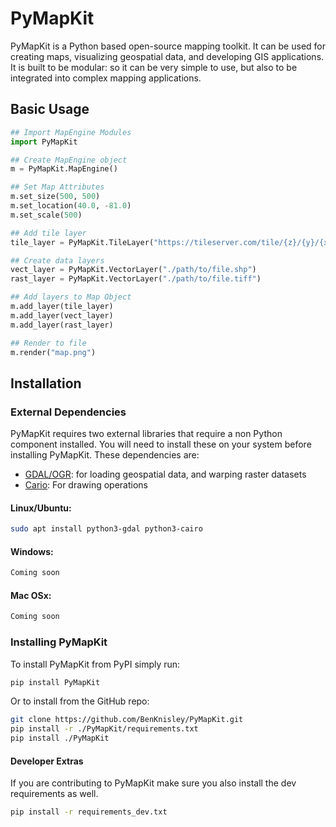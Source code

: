 PyMapKit
==

PyMapKit is a Python based open-source mapping toolkit.
It can be used for creating maps, visualizing geospatial data, and developing GIS applications.
It is built to be modular: so it can be very simple to use, but also to be integrated into complex mapping applications.

## Basic Usage
```python
## Import MapEngine Modules
import PyMapKit

## Create MapEngine object
m = PyMapKit.MapEngine()

## Set Map Attributes
m.set_size(500, 500)
m.set_location(40.0, -81.0)
m.set_scale(500)

## Add tile layer
tile_layer = PyMapKit.TileLayer("https://tileserver.com/tile/{z}/{y}/{x}")

## Create data layers
vect_layer = PyMapKit.VectorLayer("./path/to/file.shp")
rast_layer = PyMapKit.VectorLayer("./path/to/file.tiff")

## Add layers to Map Object
m.add_layer(tile_layer)
m.add_layer(vect_layer)
m.add_layer(rast_layer)

## Render to file
m.render("map.png")

```

## Installation

### External Dependencies
PyMapKit requires two external libraries that require a non Python component installed. You will need to install these on your system before installing PyMapKit. These dependencies are:

* [GDAL/OGR](https://gdal.org/): for loading geospatial data, and warping raster datasets
* [Cario](https://www.cairographics.org/pycairo/): For drawing operations

#### Linux/Ubuntu:
```bash
sudo apt install python3-gdal python3-cairo
```

#### Windows:
```bash
Coming soon
```

#### Mac OSx:
```bash
Coming soon
```

### Installing PyMapKit
To install PyMapKit from PyPI simply run: 
```bash
pip install PyMapKit
```

Or to install from the GitHub repo:
```bash
git clone https://github.com/BenKnisley/PyMapKit.git
pip install -r ./PyMapKit/requirements.txt
pip install ./PyMapKit
```

#### Developer Extras
If you are contributing to PyMapKit make sure you also install the dev requirements as well.
```bash
pip install -r requirements_dev.txt
```

